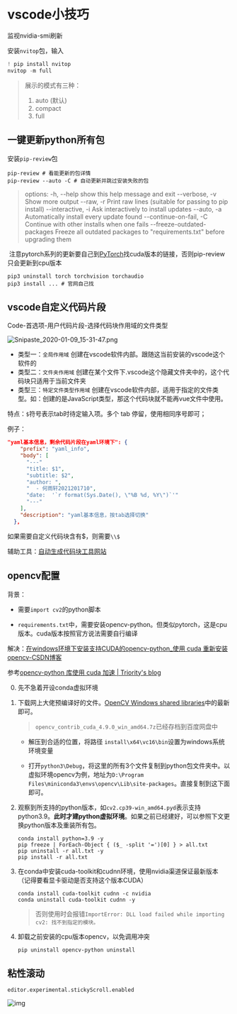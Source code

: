 # vscode小技巧

监视nvidia-smi刷新

安装`nvitop`包，输入

```powershell
! pip install nvitop
nvitop -m full
```

> 展示的模式有三种：
>
> 1. auto (默认)
> 2. compact
> 3. full

## 一键更新python所有包

安装`pip-review`包

```
pip-review # 看能更新的包详情
pip-review --auto -C # 自动更新并跳过安装失败的包
```

> options:
>   -h, --help            show this help message and exit
>   --verbose, -v         Show more output
>   --raw, -r             Print raw lines (suitable for passing to pip install)
>   --interactive, -i     Ask interactively to install updates
>   --auto, -a            Automatically install every update found
>   --continue-on-fail, -C
>                         Continue with other installs when one fails
>   --freeze-outdated-packages
>                         Freeze all outdated packages to "requirements.txt" before upgrading them

​	注意pytorch系列的更新要自己到[PyTorch](https://pytorch.org/)找cuda版本的链接，否则pip-review只会更新到cpu版本

```
pip3 uninstall torch torchvision torchaudio
pip3 install ... # 官网自己找
```

## vscode自定义代码片段

Code-首选项-用户代码片段-选择代码块作用域的文件类型

![Snipaste_2020-01-09_15-31-47.png](https://imgconvert.csdnimg.cn/aHR0cHM6Ly91cGxvYWQtaW1hZ2VzLmppYW5zaHUuaW8vdXBsb2FkX2ltYWdlcy8xNjI2NTE2Mi0yNzRiZTI5ZWQxNGY3NWU4LnBuZw?x-oss-process=image/format,png)

- 类型一：`全局作用域`
    创建在vscode软件内部。跟随这当前安装的vscode这个软件的
- 类型二：`文件夹作用域`
    创建在某个文件下.vscode这个隐藏文件夹中的，这个代码块只适用于当前文件夹
- 类型三：`特定文件类型作用域`
    创建在vscode软件内部，适用于指定的文件类型。如：创建的是JavaScript类型，那这个代码块就不能再vue文件中使用。

特点：`$`符号表示tab时待定输入项。多个 tab 停留，使用相同序号即可；

例子：

```json
"yaml基本信息，剩余代码片段在yaml环境下": {
    "prefix": "yaml_info",
    "body": [
      "---"
      "title: $1",
      "subtitle: $2",
      "author: ",
      "  - 何雨轩2021201710",
      "date:  '`r format(Sys.Date(), \"%B %d, %Y\")`'"
      "---"
    ],
    "description": "yaml基本信息，按tab选择切换"
  },
```

如果需要自定义代码块含有\$，则需要`\\$`

辅助工具：[自动生成代码块工具网站](https://snippet-generator.app/)

## opencv配置

背景：

- 需要`import cv2`的python脚本

- `requirements.txt`中，需要安装opencv-python。但类似pytorch，这是cpu版本。cuda版本按照官方说法需要自行编译

解决：[在windows环境下安装支持CUDA的opencv-python_使用 cuda 重新安装 opencv-CSDN博客](https://blog.csdn.net/shinuone/article/details/131435093)

参考[opencv-python 库使用 cuda 加速 | Triority's blog](https://www.triority.cn/2023/opencv-python-cuda/)

0. 先不急着开设conda虚拟环境

1. 下载网上大佬预编译好的文件。[OpenCV Windows shared libraries](https://github.com/cudawarped/opencv_contrib/releases)中的最新即可。

    > `opencv_contrib_cuda_4.9.0_win_amd64.7z`已经存档到百度网盘中

    - 解压到合适的位置，将路径 `install\x64\vc16\bin`设置为windows系统环境变量

    - 打开`python3\Debug`，将这里的所有3个文件复制到python包文件夹中。以虚拟环境opencv为例，地址为`D:\Program Files\miniconda3\envs\opencv\Lib\site-packages`。直接复制到这下面即可。

2. 观察到所支持的python版本，如`cv2.cp39-win_amd64.pyd`表示支持python3.9。**此时才建python虚拟环境**。如果之前已经建好，可以参照下文更换python版本及重装所有包。

    ```
    conda install python=3.9 -y
    pip freeze | ForEach-Object { ($_ -split '=')[0] } > all.txt
    pip uninstall -r all.txt -y
    pip install -r all.txt
    ```

3. 在conda中安装cuda-toolkit和cudnn环境，使用nvidia渠道保证最新版本（记得要看显卡驱动是否支持这个版本CUDA）

    ```
    conda install cuda-toolkit cudnn -c nvidia
    conda uninstall cuda-toolkit cudnn -y
    ```

    > 否则使用时会报错`ImportError: DLL load failed while importing cv2: 找不到指定的模块。 `

4. 卸载之前安装的cpu版本opencv，以免调用冲突

    ```
    pip uninstall opencv-python uninstall
    ```

    

## 粘性滚动

```
editor.experimental.stickyScroll.enabled
```

![img](https://img-blog.csdnimg.cn/1ba30bfa12374d809b6785d4b928298d.png)
